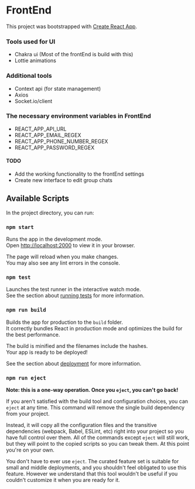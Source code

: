 # FrontEnd 

This project was bootstrapped with [Create React App](https://github.com/facebook/create-react-app).

### Tools used for UI
* Chakra ui (Most of the frontEnd is build with this)
* Lottie animations
### Additional tools
* Context api (for state management)
* Axios
* Socket.io/client
### The necessary environment variables in FrontEnd
* REACT_APP_API_URL
* REACT_APP_EMAIL_REGEX
* REACT_APP_PHONE_NUMBER_REGEX
* REACT_APP_PASSWORD_REGEX

#### TODO 
* Add the working functionality to the frontEnd settings
* Create new interface to edit group chats 
## Available Scripts
In the project directory, you can run:

### `npm start`

Runs the app in the development mode.\
Open [http://localhost:2000](http://localhost:2000) to view it in your browser.

The page will reload when you make changes.\
You may also see any lint errors in the console.

### `npm test`

Launches the test runner in the interactive watch mode.\
See the section about [running tests](https://facebook.github.io/create-react-app/docs/running-tests) for more information.

### `npm run build`

Builds the app for production to the `build` folder.\
It correctly bundles React in production mode and optimizes the build for the best performance.

The build is minified and the filenames include the hashes.\
Your app is ready to be deployed!

See the section about [deployment](https://facebook.github.io/create-react-app/docs/deployment) for more information.

### `npm run eject`

**Note: this is a one-way operation. Once you `eject`, you can't go back!**

If you aren't satisfied with the build tool and configuration choices, you can `eject` at any time. This command will remove the single build dependency from your project.

Instead, it will copy all the configuration files and the transitive dependencies (webpack, Babel, ESLint, etc) right into your project so you have full control over them. All of the commands except `eject` will still work, but they will point to the copied scripts so you can tweak them. At this point you're on your own.

You don't have to ever use `eject`. The curated feature set is suitable for small and middle deployments, and you shouldn't feel obligated to use this feature. However we understand that this tool wouldn't be useful if you couldn't customize it when you are ready for it.
